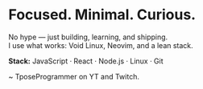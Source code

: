 # Focused. Minimal. Curious.

No hype — just building, learning, and shipping.  
I use what works: Void Linux, Neovim, and a lean stack.

**Stack:** JavaScript · React · Node.js · Linux · Git

~ TposeProgrammer on YT and Twitch.
